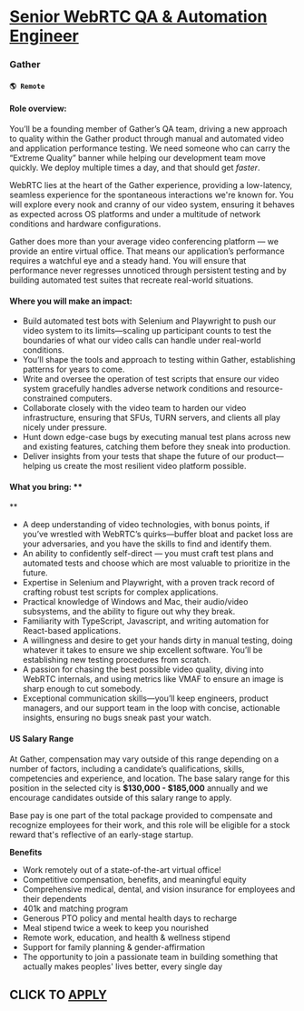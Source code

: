 # [Senior WebRTC QA & Automation Engineer](https://www.remotewlb.com/apply/senior-webrtc-qa-automation-engineer)  
### Gather  
#### `🌎 Remote`  

#### **Role overview:**

You’ll be a founding member of Gather’s QA team, driving a new approach to quality within the Gather product through manual and automated video and application performance testing. We need someone who can carry the “Extreme Quality” banner while helping our development team move quickly. We deploy multiple times a day, and that should get _faster_.

WebRTC lies at the heart of the Gather experience, providing a low-latency, seamless experience for the spontaneous interactions we're known for. You will explore every nook and cranny of our video system, ensuring it behaves as expected across OS platforms and under a multitude of network conditions and hardware configurations.

Gather does more than your average video conferencing platform — we provide an entire virtual office. That means our application’s performance requires a watchful eye and a steady hand. You will ensure that performance never regresses unnoticed through persistent testing and by building automated test suites that recreate real-world situations.

#### **Where you will make an impact:**

  * Build automated test bots with Selenium and Playwright to push our video system to its limits—scaling up participant counts to test the boundaries of what our video calls can handle under real-world conditions.
  * You’ll shape the tools and approach to testing within Gather, establishing patterns for years to come.
  * Write and oversee the operation of test scripts that ensure our video system gracefully handles adverse network conditions and resource-constrained computers.
  * Collaborate closely with the video team to harden our video infrastructure, ensuring that SFUs, TURN servers, and clients all play nicely under pressure.
  * Hunt down edge-case bugs by executing manual test plans across new and existing features, catching them before they sneak into production.
  * Deliver insights from your tests that shape the future of our product—helping us create the most resilient video platform possible.

#### **What you bring:** **  
**

  * A deep understanding of video technologies, with bonus points, if you’ve wrestled with WebRTC’s quirks—buffer bloat and packet loss are your adversaries, and you have the skills to find and identify them.
  * An ability to confidently self-direct — you must craft test plans and automated tests and choose which are most valuable to prioritize in the future.
  * Expertise in Selenium and Playwright, with a proven track record of crafting robust test scripts for complex applications.
  * Practical knowledge of Windows and Mac, their audio/video subsystems, and the ability to figure out why they break.
  * Familiarity with TypeScript, Javascript, and writing automation for React-based applications.
  * A willingness and desire to get your hands dirty in manual testing, doing whatever it takes to ensure we ship excellent software. You’ll be establishing new testing procedures from scratch.
  * A passion for chasing the best possible video quality, diving into WebRTC internals, and using metrics like VMAF to ensure an image is sharp enough to cut somebody.
  * Exceptional communication skills—you’ll keep engineers, product managers, and our support team in the loop with concise, actionable insights, ensuring no bugs sneak past your watch.

#### **US Salary Range**

At Gather, compensation may vary outside of this range depending on a number of factors, including a candidate’s qualifications, skills, competencies and experience, and location. The base salary range for this position in the selected city is **$130,000 - $185,000** annually and we encourage candidates outside of this salary range to apply.

Base pay is one part of the total package provided to compensate and recognize employees for their work, and this role will be eligible for a stock reward that's reflective of an early-stage startup.

**Benefits**

  * Work remotely out of a state-of-the-art virtual office!
  * Competitive compensation, benefits, and meaningful equity
  * Comprehensive medical, dental, and vision insurance for employees and their dependents
  * 401k and matching program
  * Generous PTO policy and mental health days to recharge
  * Meal stipend twice a week to keep you nourished
  * Remote work, education, and health & wellness stipend
  * Support for family planning & gender-affirmation
  * The opportunity to join a passionate team in building something that actually makes peoples' lives better, every single day

  
## CLICK TO [APPLY](https://www.remotewlb.com/apply/senior-webrtc-qa-automation-engineer)

